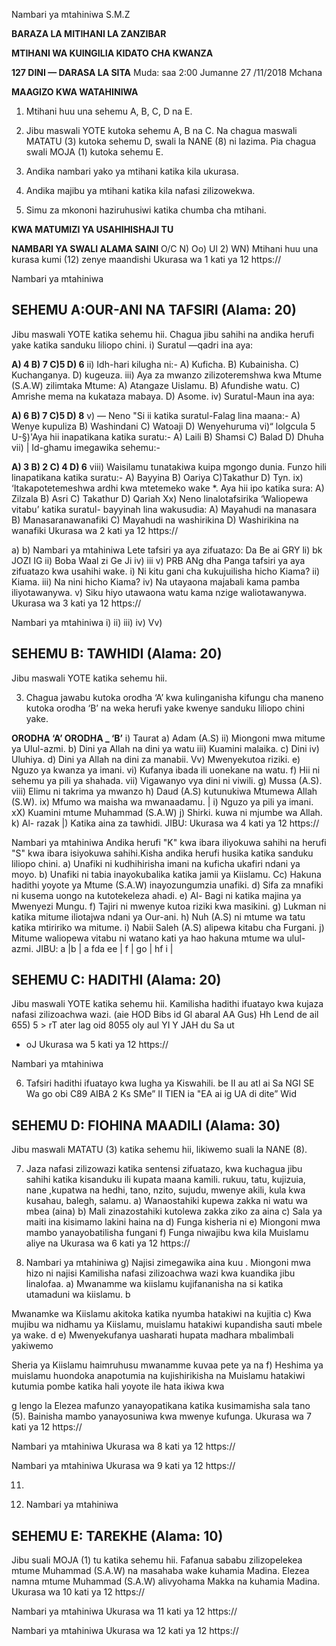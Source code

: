 Nambari ya mtahiniwa
S.M.Z

**BARAZA LA MITIHANI LA ZANZIBAR**

**MTIHANI WA KUINGILIA KIDATO CHA KWANZA**

**127 DINI — DARASA LA SITA**
Muda: saa 2:00 Jumanne 27 /11/2018 Mchana

**MAAGIZO KWA WATAHINIWA**

1. Mtihani huu una sehemu A, B, C, D na E.

2. Jibu maswali YOTE kutoka sehemu A, B na C. Na chagua maswali
MATATU (3) kutoka sehemu D, swali la NANE (8) ni lazima. Pia chagua swali MOJA (1) kutoka sehemu E.

3. Andika nambari yako ya mtihani katika kila ukurasa.

4. Andika majibu ya mtihani katika kila nafasi zilizowekwa.

5. Simu za mkononi haziruhusiwi katika chumba cha mtihani.

**KWA MATUMIZI YA USAHIHISHAJI TU**

**NAMBARI YA SWALI ALAMA SAINI**
O/C N) Oo) Ul 2) WN)
Mtihani huu una kurasa kumi (12) zenye maandishi
Ukurasa wa 1 kati ya 12
https://

Nambari ya mtahiniwa

## SEHEMU A:OUR-ANI NA TAFSIRI (Alama: 20)
Jibu maswali YOTE katika sehemu hii.
Chagua jibu sahihi na andika herufi yake katika sanduku liliopo chini.
i) Suratul —qadri ina aya:

**A) 4 B) 7 C)5 D) 6**
ii) Idh-hari kilugha ni:-
A) Kuficha. B) Kubainisha. C) Kuchanganya. D) kugeuza.
iii) Aya za mwanzo zilizoteremshwa kwa Mtume (S.A.W) zilimtaka Mtume:
A) Atangaze Uislamu. B) Afundishe watu.
C) Amrishe mema na kukataza mabaya. D) Asome.
iv) Suratul-Maun ina aya:

**A) 6 B) 7 C)5 D) 8**
v) — Neno "Si ii katika suratul-Falag lina maana:-
A) Wenye kupuliza B) Washindani
C) Watoaji D) Wenyehuruma vi)“ lolgcula 5 U-§)'Aya hii inapatikana katika suratu:-
A) Laili B) Shamsi C) Balad D) Dhuha vii) | Id-ghamu imegawika sehemu:-

**A) 3 B) 2 C) 4 D) 6**
viii) Waisilamu tunatakiwa kuipa mgongo dunia. Funzo hili linapatikana katika suratu:-
A) Bayyina B) Oariya C)Takathur D) Tyn.
ix) ‘Itakapotetemeshwa ardhi kwa mtetemeko wake *. Aya hii ipo katika sura:
A) Zilzala B) Asri C) Takathur D) Qariah
Xx) Neno linalotafsirika ‘Waliopewa vitabu’ katika suratul- bayyinah lina wakusudia:
A) Mayahudi na manasara B) Manasaranawanafiki
C) Mayahudi na washirikina D) Washirikina na wanafiki
Ukurasa wa 2 kati ya 12
https://

a)
b)
Nambari ya mtahiniwa
Lete tafsiri ya aya zifuatazo:
Da Be ai GRY
li) bk JOZI IG
ii) Boba Waal zi Ge Ji iv) iii v) PRB ANg dha
Panga tafsiri ya aya zifuatazo kwa usahihi wake.
i) Ni kitu gani cha kukujuilisha hicho Kiama?
ii) Kiama.
iii) Na nini hicho Kiama?
iv) Na utayaona majabali kama pamba iliyotawanywa.
v) Siku hiyo utawaona watu kama nzige waliotawanywa.
Ukurasa wa 3 kati ya 12
https://

Nambari ya mtahiniwa i)
ii)
iii)
iv)
Vv)

## SEHEMU B: TAWHIDI (Alama: 20)
Jibu maswali YOTE katika sehemu hii.

3. Chagua jawabu kutoka orodha ‘A’ kwa kulinganisha kifungu cha maneno kutoka orodha ‘B’ na weka herufi yake kwenye sanduku liliopo chini yake.

**ORODHA ‘A’ ORODHA _ ‘B’**
i) Taurat a) Adam (A.S)
ii) Miongoni mwa mitume ya Ulul-azmi. b) Dini ya Allah na dini ya watu iii) Kuamini malaika. c) Dini iv) Uluhiya. d) Dini ya Allah na dini za manabii.
Vv) Mwenyekutoa riziki. e) Nguzo ya kwanza ya imani.
vi) Kufanya ibada ili uonekane na watu. f) Hii ni sehemu ya pili ya shahada.
vii) Vigawanyo vya dini ni viwili. g) Mussa (A.S).
viii) Elimu ni takrima ya mwanzo h) Daud (A.S)
kutunukiwa Mtumewa Allah (S.W).
ix) Mfumo wa maisha wa mwanaadamu. | i) Nguzo ya pili ya imani.
xX) Kuamini mtume Muhammad (S.A.W) j) Shirki.
kuwa ni mjumbe wa Allah.
k) Al- razak
|) Katika aina za tawhidi.
JIBU:
Ukurasa wa 4 kati ya 12
https://

Nambari ya mtahiniwa
Andika herufi "K" kwa ibara iliyokuwa sahihi na herufi "S" kwa ibara isiyokuwa sahihi.Kisha andika herufi husika katika sanduku liliopo chini.
a) Unafiki ni kudhihirisha imani na kuficha ukafiri ndani ya moyo.
b) Unafiki ni tabia inayokubalika katika jamii ya Kiislamu.
Cc) Hakuna hadithi yoyote ya Mtume (S.A.W) inayozungumzia unafiki.
d) Sifa za mnafiki ni kusema uongo na kutotekeleza ahadi.
e) Al- Bagi ni katika majina ya Mwenyezi Mungu.
f) Tajiri ni mwenye kutoa riziki kwa masikini.
g) Lukman ni katika mitume iliotajwa ndani ya Our-ani.
h) Nuh (A.S) ni mtume wa tatu katika mtiririko wa mitume.
i) Nabii Saleh (A.S) alipewa kitabu cha Furgani.
j) Mitume waliopewa vitabu ni watano kati ya hao hakuna mtume wa ulul-azmi.
JIBU:
a |b | a fda ee | f | go | hf i |

## SEHEMU C: HADITHI (Alama: 20)
Jibu maswali YOTE katika sehemu hii.
Kamilisha hadithi ifuatayo kwa kujaza nafasi zilizoachwa wazi.
(aie HOD Bibs id Gl abaral AA Gus) Hh Lend de ail 655) 5 > rT
ater lag oid 8055
oly aul YI Y
JAH du Sa ut
- oJ
Ukurasa wa 5 kati ya 12
https://

Nambari ya mtahiniwa

6. Tafsiri hadithi ifuatayo kwa lugha ya Kiswahili.
be II au atl ai Sa NGI SE Wa go obi
C89 AIBA 2 Ks SMe” II TIEN ia
"EA ai ig UA di dite” Wid

## SEHEMU D: FIOHINA MAADILI (Alama: 30)
Jibu maswali MATATU (3) katika sehemu hii, likiwemo suali la NANE (8).

7. Jaza nafasi zilizowazi katika sentensi zifuatazo, kwa kuchagua jibu sahihi katika kisanduku ili kupata maana kamili.
rukuu, tatu, kujizuia, nane ,kupatwa na hedhi, tano, nzito, sujudu, mwenye akili, kula kwa kusahau, balegh, salamu.
a) Wanaostahiki kupewa zakka ni watu wa mbea (aina)
b) Mali zinazostahiki kutolewa zakka ziko za aina c) Sala ya maiti ina kisimamo lakini haina na d) Funga kisheria ni e) Miongoni mwa mambo yanayobatilisha fungani f) Funga niwajibu kwa kila Muislamu aliye na
Ukurasa wa 6 kati ya 12
https://

10. Nambari ya mtahiniwa g) Najisi zimegawika aina kuu . Miongoni mwa hizo ni najisi
Kamilisha nafasi zilizoachwa wazi kwa kuandika jibu linalofaa.
a) Mwanamme wa kiislamu kujifananisha na si katika utamaduni wa kiislamu.
b
>
Mwanamke wa Kiislamu akitoka katika nyumba hatakiwi na kujitia c) Kwa mujibu wa nidhamu ya Kiislamu, muislamu hatakiwi kupandisha sauti mbele ya wake.
d e) Mwenyekufanya uasharati hupata madhara mbalimbali yakiwemo
>
Sheria ya Kiislamu haimruhusu mwanamme kuvaa pete ya na f) Heshima ya muislamu huondoka anapotumia na kujishirikisha na
Muislamu hatakiwi kutumia pombe katika hali yoyote ile hata ikiwa kwa
>
g lengo la
Elezea mafunzo yanayopatikana katika kusimamisha sala tano (5).
Bainisha mambo yanayosuniwa kwa mwenye kufunga.
Ukurasa wa 7 kati ya 12
https://

Nambari ya mtahiniwa
Ukurasa wa 8 kati ya 12
https://

Nambari ya mtahiniwa
Ukurasa wa 9 kati ya 12
https://

11.

12. Nambari ya mtahiniwa

## SEHEMU E: TAREKHE (Alama: 10)
Jibu suali MOJA (1) tu katika sehemu hii.
Fafanua sababu zilizopelekea mtume Muhammad (S.A.W) na masahaba wake kuhamia Madina.
Elezea namna mtume Muhammad (S.A.W) alivyohama Makka na kuhamia
Madina.
Ukurasa wa 10 kati ya 12
https://

Nambari ya mtahiniwa
Ukurasa wa 11 kati ya 12
https://

Nambari ya mtahiniwa
Ukurasa wa 12 kati ya 12
https://